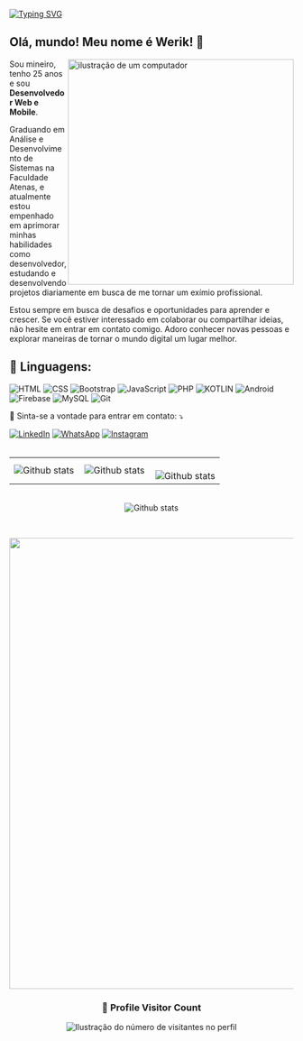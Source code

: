 [![Typing SVG](https://readme-typing-svg.herokuapp.com/?color=9400D3&size=35&center=true&vCenter=true&width=1200&lines=Hi+there!+Welcome+to+my+Github+profile.;I'am+Werik+Rodrigues.+And+I'am+passionate+Web/Mobile+developer.;How+about+we+talk+about+opportunities?;Let's+go+:%29)](https://git.io/typing-svg)&nbsp;



## Olá, mundo! Meu nome é <strong>Werik</strong>! 👋

<img src="https://github.com/wrksystem/wrksystem/assets/51803873/8a35ed21-1d0c-4fa5-bcad-e73550848cc7" alt="ilustração de um computador" min-width="400px" max-width="400px" width="400px" align="right">

<p align="left"> 
  Sou mineiro, tenho 25 anos e sou <strong>Desenvolvedor Web e Mobile</strong>.
  
Graduando em Análise e Desenvolvimento de Sistemas na Faculdade Atenas, e atualmente estou empenhado em aprimorar minhas habilidades como desenvolvedor, estudando e desenvolvendo projetos diariamente em busca de me tornar um exímio profissional.

Estou sempre em busca de desafios e oportunidades para aprender e crescer. Se você estiver interessado em colaborar ou compartilhar ideias, não hesite em entrar em contato comigo. Adoro conhecer novas pessoas e explorar maneiras de tornar o mundo digital um lugar melhor.

<h2 align="left">
 🦄 Linguagens:
</h2>

![HTML](https://img.shields.io/badge/HTML-E34F26?style=for-the-badge&logo=html&logoColor=white)
![CSS](https://img.shields.io/badge/CSS3-1572B6?style=for-the-badge&logo=css3&logoColor=white)
![Bootstrap](https://img.shields.io/badge/Bootstrap-563D7C?style=for-the-badge&logo=bootstrap&logoColor=white)
![JavaScript](https://img.shields.io/badge/JavaScript-F7DF1E?style=for-the-badge&logo=javascript&logoColor=black)
![PHP](https://img.shields.io/badge/php-6A5ACD?style=for-the-badge&logo=php&logoColor=black)
![KOTLIN](https://img.shields.io/badge/kotlin-CB396C?style=for-the-badge&logo=kotlin&logoColor=white)
![Android](https://img.shields.io/badge/android-A4C639?style=for-the-badge&logo=android&logoColor=white)
![Firebase](https://img.shields.io/badge/firebase-ED8B00?style=for-the-badge&logo=firebase&logoColor=white)
![MySQL](https://img.shields.io/badge/MySQL-00000F?style=for-the-badge&logo=mysql&logoColor=white)
![Git](https://img.shields.io/badge/Git-E34F26?style=for-the-badge&logo=git&logoColor=white)

<p align="left">
  💌 Sinta-se a vontade para entrar em contato: ⤵️
</p>

<a href="https://www.linkedin.com/in/werik-rodrigues/" title="LinkedIn" target="_blank">
<img src="https://img.shields.io/badge/LinkedIn-0077B5?style=for-the-badge&logo=linkedin&logoColor=white" alt="LinkedIn"/></a>

<a href="https://wa.me/+5538988081444" title="WhatsApp" target="_blank">
<img src="https://img.shields.io/badge/WhatsApp-25D366?style=for-the-badge&logo=whatsapp&logoColor=white" alt="WhatsApp"/></a>

<a href="https://www.instagram.com/werik.rodrigues.tech/" title="Instagram" target="_blank">
<img src="https://img.shields.io/badge/Instagram-E4405F?style=for-the-badge&logo=instagram&logoColor=white" alt="Instagram"/></a>
<br>
<br>
<table>
  <tr>
    <td>
      <img
        align="left"
        src="https://github-readme-stats.vercel.app/api?username=wrksystem&show_icons=true&show_additional_stats=true&theme=synthwave&hide_border=false&include_all_commits=true&count_private=true"
        alt="Github stats"
      />
    </td>
    <td>
      <img
        align="center"
        src="https://github-readme-stats.vercel.app/api/top-langs/?username=wrksystem&theme=synthwave&hide_border=false&include_all_commits=true&count_private=true&layout=compact"
        alt="Github stats"
      />
    </td>
    <td>
      <br />
      <img
        align="right"
        src="https://github-readme-streak-stats.herokuapp.com/?user=wrksystem&theme=synthwave&hide_border=false"
        alt="Github stats"
      />
    </td>    
  </tr>
</table>
<p align="center">     
      <br />
      <img
        align="center"
        src="https://github-profile-summary-cards.vercel.app/api/cards/profile-details?username=wrksystem&theme=synthwave"
        alt="Github stats"
      />
</p>

<br>

<p align="center">
  <a
    href="https://github.com/ryo-ma/github-profile-trophy"
    title="repositório de troféus"
  >
    <img
      width="800"
      src="https://github-profile-trophy.vercel.app/?username=wrksystem&column=8&theme=darkhub&no-frame=true&no-bg=true"
    />
  </a>
</p>

<div align="center">
  <h3><b>📍 Profile Visitor Count</b></h3>
</div>

<p align="center">
  <img
    src="https://profile-counter.glitch.me/danieldribeiro/count.svg"
    alt="Ilustração do número de visitantes no perfil"
  />
</p>



